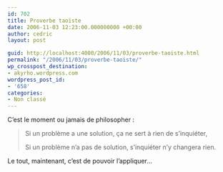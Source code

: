 ```yaml
---
id: 702
title: Proverbe taoïste
date: 2006-11-03 12:23:00.000000000 +00:00
author: cedric
layout: post

guid: http://localhost:4000/2006/11/03/proverbe-taoiste.html
permalink: "/2006/11/03/proverbe-taoiste/"
wp_crosspost_destination:
- akyrho.wordpress.com
wordpress_post_id:
- '658'
categories:
- Non classé
---
```

C’est le moment ou jamais de philosopher :

> Si un problème a une solution, ça ne sert à rien de s’inquiéter,
> 
> Si un problème n’a pas de solution, s’inquiéter n’y changera rien.

Le tout, maintenant, c’est de pouvoir l’appliquer…